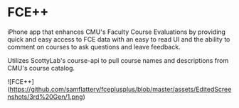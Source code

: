 # FCE++

iPhone app that enhances CMU's Faculty Course Evaluations by providing quick and easy access to FCE data with an easy to read UI and the ability to comment on courses to ask questions and leave feedback.

Utilizes ScottyLab's course-api to pull course names and descriptions from CMU's course catalog.

![FCE++] 
(https://github.com/samflattery/fceplusplus/blob/master/assets/EditedScreenshots/3rd%20Gen/1.png)
